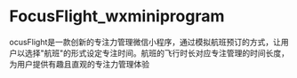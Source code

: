 # FocusFlight_wxminiprogram
ocusFlight是一款创新的专注力管理微信小程序，通过模拟航班预订的方式，让用户以选择"航班"的形式设定专注时间。航班的飞行时长对应专注管理的时间长度，为用户提供有趣且直观的专注力管理体验
